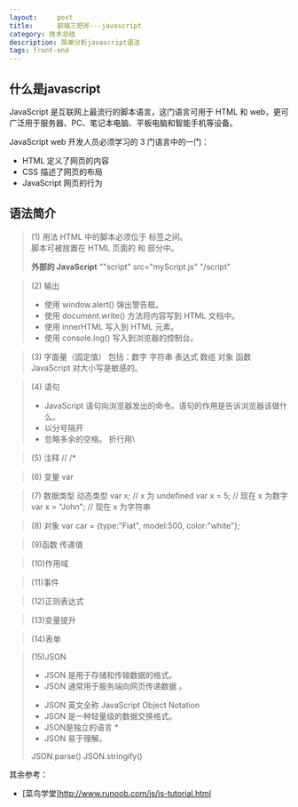 ```yaml
---
layout:     post
title:      前端三把斧---javascript
category: 技术总结
description: 简单分析javascript语法
tags: front-end
---
```


## 什么是javascript
JavaScript 是互联网上最流行的脚本语言，这门语言可用于 HTML 和 web，更可广泛用于服务器、PC、笔记本电脑、平板电脑和智能手机等设备。

JavaScript web 开发人员必须学习的 3 门语言中的一门：
- HTML 定义了网页的内容
- CSS 描述了网页的布局
- JavaScript 网页的行为

## 语法简介
>(1) 用法
>HTML 中的脚本必须位于 <script> 与 </script> 标签之间。<br>
>脚本可被放置在 HTML 页面的 <body> 和 <head> 部分中。
>
>**外部的 JavaScript**
>""script" src="myScript.js" "/script"	

>(2) 输出
>- 使用 window.alert() 弹出警告框。
>- 使用 document.write() 方法将内容写到 HTML 文档中。
>- 使用 innerHTML 写入到 HTML 元素。
>- 使用 console.log() 写入到浏览器的控制台。

>(3) 字面量（固定值）
>包括：数字 字符串 表达式 数组 对象 函数 <br>
>JavaScript 对大小写是敏感的。

>(4) 语句
>- JavaScript 语句向浏览器发出的命令。语句的作用是告诉浏览器该做什么。
>- 以分号隔开
>- 忽略多余的空格。 折行用\

>(5) 注释
// /*

>(6) 变量
>var

>(7) 数据类型
>动态类型
>var x;               // x 为 undefined
>var x = 5;           // 现在 x 为数字
>var x = "John";      // 现在 x 为字符串

>(8) 对象
>var car = {type:"Fiat", model:500, color:"white"};

>(9)函数
>传递值

>(10)作用域

>(11)事件

>(12)正则表达式

>(13)变量提升

>(14)表单

>(15)JSON
>- JSON 是用于存储和传输数据的格式。
>- JSON 通常用于服务端向网页传递数据 。
>
>* JSON 英文全称 JavaScript Object Notation
>* JSON 是一种轻量级的数据交换格式。
>* JSON是独立的语言 *
>* JSON 易于理解。
>
>JSON.parse()
>JSON.stringify()

其余参考：
- [菜鸟学堂]http://www.runoob.com/js/js-tutorial.html